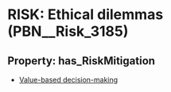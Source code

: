 # RISK: __Ethical dilemmas__ (PBN__Risk_3185)

## Property: has_RiskMitigation

* [Value-based decision-making](PBN__Mitigation_1639)

